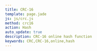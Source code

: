 ```yaml
---
title: CRC-16
template: page.jade
js: js/crc.js
method: crc16
action: Hash
auto_update: true
description: CRC-16 online hash function
keywords: CRC,CRC-16,online,hash
---
```

